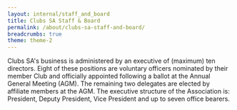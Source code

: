 ```yaml
---
layout: internal/staff_and_board
title: Clubs SA Staff & Board
permalink: /about/clubs-sa-staff-and-board/
breadcrumbs: true
theme: theme-2
---
```


Clubs SA's business is administered by an executive of (maximum) ten directors. Eight of these positions are voluntary officers nominated by their member Club and officially appointed following a ballot at the Annual General Meeting (AGM). The remaining two delegates are elected by affiliate members at the AGM. The executive structure of the Association is: President, Deputy President, Vice President and up to seven office bearers.